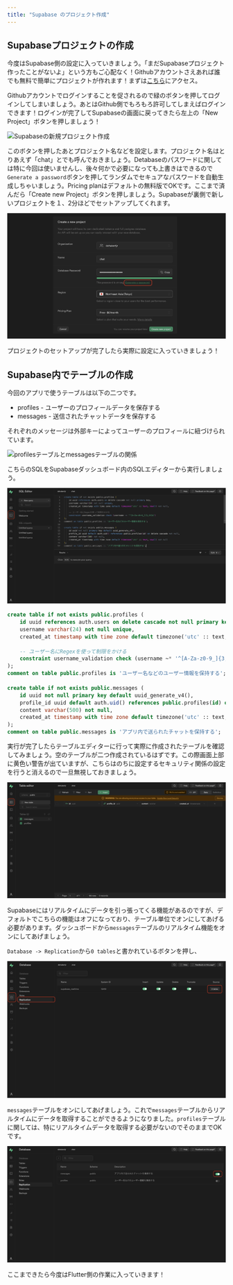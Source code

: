 ```yaml
---
title: "Supabase のプロジェクト作成"
---
```


## Supabaseプロジェクトの作成

今度はSupabase側の設定に入っていきましょう。「まだSupabaseプロジェクト作ったことがないよ」という方もご心配なく！Githubアカウントさえあれば誰でも無料で簡単にプロジェクトが作れます！まずは[こちら](https://app.supabase.com/)にアクセス。

Githubアカウントでログインすることを促されるので緑のボタンを押してログインしてしまいましょう。あとはGithub側でもろもろ許可してしまえばログインできます！ログインが完了してSupabaseの画面に戻ってきたら左上の「New Project」ボタンを押しましょう！

![Supabaseの新規プロジェクト作成](https://supabase.com/images/blog/flutter-chat/create-new-supabase-project.png)

このボタンを押したあとプロジェクト名などを設定します。プロジェクト名はとりあえず「chat」とでも呼んでおきましょう。Detabaseのパスワードに関しては特に今回は使いませんし、後々何かで必要になっても上書きはできるので`Generate a password`ボタンを押してランダムでセキュアなパスワードを自動生成しちゃいましょう。Pricing planはデフォルトの無料版でOKです。ここまで済んだら「Create new Project」ボタンを押しましょう。Supabaseが裏側で新しいプロジェクトを１、2分ほどでセットアップしてくれます。

![プロジェクトの作成](/images/flutter-supabase-chat/create-a-project.png)

プロジェクトのセットアップが完了したら実際に設定に入っていきましょう！

## Supabase内でテーブルの作成

今回のアプリで使うテーブルは以下の二つです。
- profiles - ユーザーのプロフィールデータを保存する
- messages - 送信されたチャットデータを保存する

それぞれのメッセージは外部キーによってユーザーのプロフィールに紐づけられています。

![profilesテーブルとmessagesテーブルの関係](https://supabase.com/images/blog/flutter-chat/entity-relations.png)

こちらのSQLをSupabaseダッシュボード内のSQLエディターから実行しましょう。

![SQLエディター](/images/flutter-supabase-chat/sql-editor.png)

```sql
create table if not exists public.profiles (
    id uuid references auth.users on delete cascade not null primary key,
    username varchar(24) not null unique,
    created_at timestamp with time zone default timezone('utc' :: text, now()) not null,

    -- ユーザー名にRegexを使って制限をかける
    constraint username_validation check (username ~* '^[A-Za-z0-9_]{3,24}$')
);
comment on table public.profiles is 'ユーザー名などのユーザー情報を保持する';

create table if not exists public.messages (
    id uuid not null primary key default uuid_generate_v4(),
    profile_id uuid default auth.uid() references public.profiles(id) on delete cascade not null,
    content varchar(500) not null,
    created_at timestamp with time zone default timezone('utc' :: text, now()) not null
);
comment on table public.messages is 'アプリ内で送られたチャットを保持する';
```

実行が完了したらテーブルエディターに行って実際に作成されたテーブルを確認してみましょう。空のテーブルが二つ作成されているはずです。この際画面上部に黄色い警告が出ていますが、こちらはのちに設定するセキュリティ関係の設定を行うと消えるので一旦無視しておきましょう。

![テーブルエディターでテーブルを確認](/images/flutter-supabase-chat/table-editor.png)

Supabaseにはリアルタイムにデータを引っ張ってくる機能があるのですが、デフォルトでこちらの機能はオフになっており、テーブル単位でオンにしてあげる必要があります。ダッシュボードから`messages`テーブルのリアルタイム機能をオンにしてあげましょう。

`Database -> Replication`から`0 tables`と書かれているボタンを押し、

![リアルタイム機能をオンにする](/images/flutter-supabase-chat/turn-on-realtime.png)

`messages`テーブルをオンにしてあげましょう。これで`messages`テーブルからリアルタイムにデータを取得することができるようになりました。`profiles`テーブルに関しては、特にリアルタイムデータを取得する必要がないのでそのままでOKです。

![メッセージテーブルのリアルタイム機能をオンにする](/images/flutter-supabase-chat/turn-on-messages-realtime.png)

ここまできたら今度はFlutter側の作業に入っていきます！